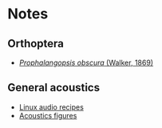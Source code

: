 # Notes

## Orthoptera

- [_Prophalangopsis obscura_ (Walker, 1869)](/notes/prophalangopsis)

## General acoustics

- [Linux audio recipes](/notes/linux-audio-recipes)
- [Acoustics figures](/notes/acoustics-figures)
